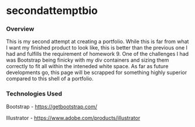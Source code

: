 # secondattemptbio

### Overview
This is my second attempt at creating a portfolio.  While this is far from what I want my finished product to look like, this is better than the previous one I had and fulfills the requirement of homework 9. One of the challenges I had was Bootstrap being finicky with my div containers and sizing them correctly to fit all within the inteneded white space. As far as future developments go, this page will be scrapped for something highly superior compared to this shell of a portfolio. 

### Technologies Used
Bootstrap - https://getbootstrap.com/ 

Illustrator - https://www.adobe.com/products/illustrator
